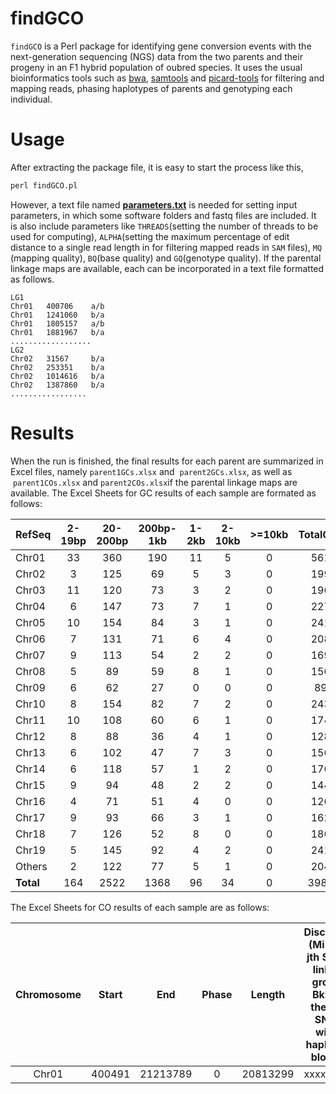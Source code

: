  # findGCO 
`findGCO` is a Perl package for identifying gene conversion events with the next-generation sequencing (NGS) data from the two parents and their progeny in an F1 hybrid population of oubred species. It uses the usual bioinformatics tools such as [bwa](http://bio-bwa.sourceforge.net), [samtools](http://samtools.sourceforge.net) and [picard-tools](http://broadinstitute.github.io/picard) for filtering and mapping reads, phasing haplotypes of parents and genotyping each individual.
# Usage 
After extracting the package file, it is easy to start the process like this, <br>
 ```Perl
 perl findGCO.pl
 ```
However, a text file named [**parameters.txt**](https://github.com/tongchf/findGCO/blob/master/parameters.txt) is needed for setting input parameters, in which some software folders and fastq files are included. It is also include parameters like `THREADS`(setting the number of threads to be used for computing), `ALPHA`(setting the maximum percentage of edit distance to a single read length in for filtering mapped reads in `SAM` files), `MQ` (mapping quality), `BQ`(base quality) and `GQ`(genotype quality). If the parental linkage maps are available, each can be incorporated in a text file formatted as follows. <br> 

    LG1  
    Chr01	400706	  a/b  
    Chr01	1241060	  b/a  
    Chr01	1805157	  a/b  
    Chr01	1881967	  b/a  
    ..................  
    LG2  
    Chr02	31567	  b/a  
    Chr02	253351	  b/a  
    Chr02	1014616	  b/a  
    Chr02	1387860	  b/a  
    .................  

# Results
When the run is finished, the final results for each parent are summarized in Excel files, namely `parent1GCs.xlsx` and  `parent2GCs.xlsx`, as well as  `parent1COs.xlsx` and `parent2COs.xlsx`if the parental linkage maps are available. The Excel Sheets for GC results of each sample are formated as follows:

|RefSeq	|2-19bp	|20-200bp	|200bp-1kb	|1-2kb	|2-10kb	|>=10kb	|TotalGCs	|GClength|
|--------|:------:|:------:|:------:|:------:|:------:|:------:|:------:| --------------- |
|Chr01	|33	|360	|190	|11	|5	|0	|561	|222.37  |
|Chr02	|3	|125	|69	|5	|3	|0	|199	|235.24  |
|Chr03	|11	|120	|73	|3	|2	|0	|196	|233.36  |
|Chr04	|6	|147	|73	|7	|1	|0	|227	|216.90  |
|Chr05	|10	|154	|84	|3	|1	|0	|241	|207.44  |
|Chr06	|7	|131	|71	|6	|4	|0	|208	|240.49  |
|Chr07	|9	|113	|54	|2	|2	|0	|169	|218.80  |
|Chr08	|5	|89	|59	|8	|1	|0	|156	|299.72  |
|Chr09	|6	|62	|27	|0	|0	|0	|89	|182.06  |
|Chr10	|8	|154	|82	|7	|2	|0	|243	|231.16  |
|Chr11	|10	|108	|60	|6	|1	|0	|174	|255.92  |
|Chr12	|8	|88	|36	|4	|1	|0	|128	|221.00  |
|Chr13	|6	|102	|47	|7	|3	|0	|156	|247.39  |
|Chr14	|6	|118	|57	|1	|2	|0	|176	|197.28  |
|Chr15	|9	|94	|48	|2	|2	|0	|144	|212.95  |
|Chr16	|4	|71	|51	|4	|0	|0	|126	|247.08  |
|Chr17	|9	|93	|66	|3	|1	|0	|162	|242.83  |
|Chr18	|7	|126	|52	|8	|0	|0	|186	|230.16  |
|Chr19	|5	|145	|92	|4	|2	|0	|241	|226.85  |
|Others	|2	|122	|77	|5	|1	|0	|204	|240.44  |
|**Total**	|164	|2522	|1368	|96	|34	|0	|3986	|229.92  |

The Excel Sheets for CO results of each sample are as follows:

|Chromosome |	Start	| End	| Phase	| Length	| Discription <br> (Mi-j:the jth SNP in linkage group i; BkMi-j: the Mi-j SNP is within haplotype block k)  |
| :----------: | :-----: | :-----: | :-----: |:--------: | ------------------------------------------------------------------------------------------------------------------------------------- |
|Chr01	|400491	|21213789	|0	| 20813299 | xxxx; xxxx; |





